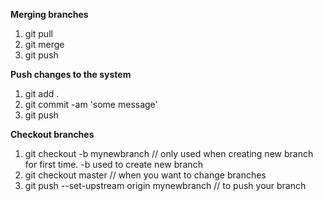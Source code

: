 **Merging branches**
1. git pull
2. git merge
3. git push

**Push changes to the system**
1. git add .
2. git commit -am 'some message'
3. git push

**Checkout branches**
1. git checkout -b mynewbranch // only used when creating new branch for first time. -b used to create new branch
2. git checkout master // when you want to change branches
3. git push --set-upstream origin mynewbranch // to push your branch
